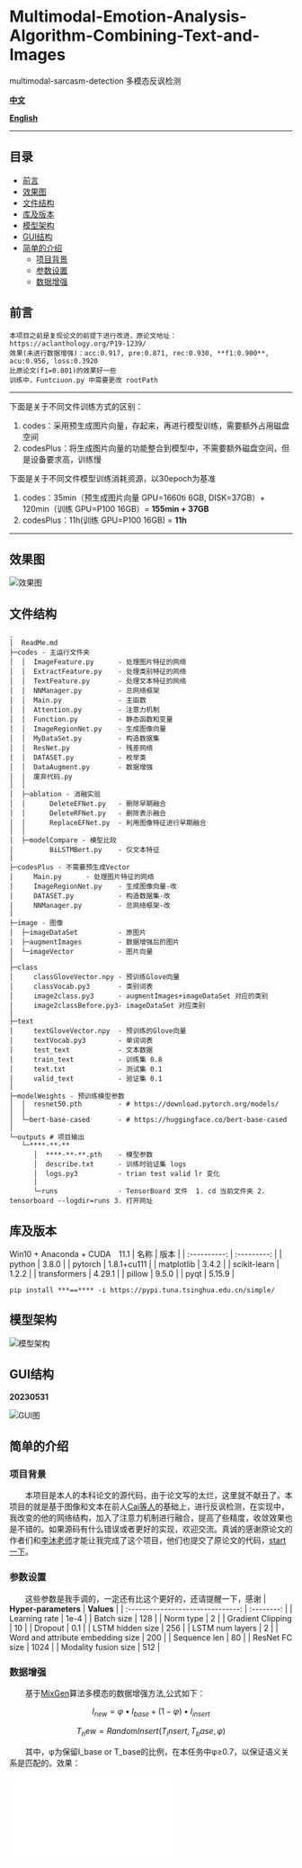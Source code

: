 # Multimodal-Emotion-Analysis-Algorithm-Combining-Text-and-Images
multimodal-sarcasm-detection 多模态反讽检测

**[中文](./README.md)**

**[English ](./README_EN.md)**

****
## 目录
* [前言](#前言)
* [效果图](#效果图)
* [文件结构](#文件结构)
* [库及版本](#库及版本)
* [模型架构](#模型架构)
* [GUI结构](#GUI结构)
* [简单的介绍](#简单的介绍)
   * [项目背景](#项目背景)
   * [参数设置](#参数设置)
   * [数据增强](#数据增强)

## 前言
```
本项目之前是复现论文的前提下进行改进，原论文地址： https://aclanthology.org/P19-1239/
效果(未进行数据增强)：acc:0.917, pre:0.871, rec:0.930, **f1:0.900**, acu:0.956, loss:0.3920
比原论文(f1=0.801)的效果好一些
训练中，Funtciuon.py 中需要更改 rootPath
```
------

下面是关于不同文件训练方式的区别：

1. codes：采用预生成图片向量，存起来，再进行模型训练，需要额外占用磁盘空间
2. codesPlus：将生成图片向量的功能整合到模型中，不需要额外磁盘空间，但是设备要求高，训练慢

下面是关于不同文件模型训练消耗资源，以30epoch为基准

1. codes：35min（预生成图片向量 GPU=1660ti 6GB, DISK=37GB）+ 120min（训练 GPU=P100 16GB）= **155min + 37GB**
2. codesPlus：11h(训练 GPU=P100 16GB) =  **11h**

------



## 效果图
![效果图](./ReadMePictureSample/logs.png)
## 文件结构
```
.
│  ReadMe.md 
├─codes - 主运行文件夹
│  │  ImageFeature.py      - 处理图片特征的网络
│  │  ExtractFeature.py    - 处理类别特征的网络
│  │  TextFeature.py       - 处理文本特征的网络
│  │  NNManager.py         - 总网络框架
│  │  Main.py              - 主函数
│  │  Attention.py         - 注意力机制
│  │  Function.py          - 静态函数和变量
│  │  ImageRegionNet.py    - 生成图像向量
│  │  MyDataSet.py         - 构造数据集
│  │  ResNet.py            - 残差网络
│  │  DATASET.py           - 枚举类
│  │  DataAugment.py       - 数据增强
│  │  废弃代码.py
│  │  
│  ├─ablation - 消融实验
│  │      DeleteEFNet.py   - 删除早期融合
│  │      DeleteRFNet.py   - 删除表示融合
│  │      ReplaceEFNet.py  - 利用图像特征进行早期融合
│  │      
│  ├─modelCompare - 模型比较
│         BiLSTMBert.py    - 仅文本特征
|
├─codesPlus - 不需要预生成Vector
│     Main.py      - 处理图片特征的网络
│     ImageRegionNet.py    - 生成图像向量-改
│     DATASET.py           - 构造数据集-改
│     NNManager.py         - 总网络框架-改
|
├─image - 图像
│  ├─imageDataSet          - 原图片
│  ├─augmentImages         - 数据增强后的图片
│  └─imageVector           - 图片向量
|
├─class
│     classGloveVector.npy - 预训练Glove向量 
│     classVocab.py3       - 类别词表
│     image2class.py3      - augmentImages+imageDataSet 对应的类别
│     image2classBefore.py3- imageDataSet 对应类别
|
├─text
│     textGloveVector.npy  - 预训练的Glove向量
│     textVocab.py3        - 单词词表
│     test_text            - 文本数据
│     train_text           - 训练集 0.8
│     text.txt             - 测试集 0.1
│     valid_text           - 验证集 0.1
|
├─modelWeights - 预训练模型参数
│  │  resnet50.pth         - # https://download.pytorch.org/models/
│  │  
│  └─bert-base-cased       - # https://huggingface.co/bert-base-cased
│          
└─outputs # 项目输出
   └─****-**-**
      │  ****-**-**.pth    - 模型参数
      │  describe.txt      - 训练时验证集 logs
      │  logs.py3          - trian test valid lr 变化
      |    
      └─runs               - TensorBoard 文件  1. cd 当前文件夹 2. tensorboard --logdir=runs 3. 打开网址
```
## 库及版本
Win10 + Anaconda + CUDA　11.1
|     名称     |    版本     |
| :----------: | :---------: |
|    python    |    3.8.0    |
|   pytorch    | 1.8.1+cu111 |
|  matplotlib  |    3.4.2    |
| scikit-learn |    1.2.2    |
| transformers |   4.29.1    |
|    pillow    |    9.5.0    |
|    pyqt      |    5.15.9   |
```
pip install ***==**** -i https://pypi.tuna.tsinghua.edu.cn/simple/
```

## 模型架构
![模型架构](./ReadMePictureSample/模型框架.png)

## GUI结构
**20230531**

![GUI图](./ReadMePictureSample/GUI.png)

## 简单的介绍
### 项目背景
<!-- ![SDUST](./ReadMePictureSample/sdust.png) -->

　　本项目是本人的本科论文的源代码，由于论文写的太烂，这里就不献丑了。本项目的就是基于图像和文本在前人[Cai等人](https://aclanthology.org/P19-1239/)的基础上，进行反讽检测，在实现中，我改变的他的网络结构，加入了注意力机制进行融合，提高了些精度，收敛效果也是不错的。如果源码有什么错误或者更好的实现，欢迎交流。真诚的感谢原论文的作者们和[李沐老师](https://space.bilibili.com/1567748478)才能让我完成了这个项目，他们也提交了原论文的代码，[start一下](https://github.com/headacheboy/data-of-multimodal-sarcasm-detection)。

### 参数设置
　　这些参数是我手调的，一定还有比这个更好的，还请提醒一下，感谢
|       **Hyper-parameters**        | **Values** |
| :-------------------------------: | :--------: |
|           Learning rate           |    1e-4    |
|            Batch size             |    128     |
|             Norm type             |     2      |
|         Gradient Clipping         |     10     |
|              Dropout              |    0.1     |
|         LSTM hidden size          |    256     |
|          LSTM num layers          |     2      |
| Word and attribute embedding size |    200     |
|           Sequence len            |     80     |
|          ResNet FC size           |    1024    |
|       Modality fusion size        |    512     |

### 数据增强
　　基于[MixGen](https://arxiv.org/abs/2206.08358)算法多模态的数据增强方法,公式如下：

$$I_{new}=\varphi\bullet I_{base}+\left(1-\varphi\right)\bullet I_{insert}$$

$$T_new=RandomInsert(T_insert,T_base,\varphi)$$

　　其中，φ为保留I_base  or T_base的比例，在本任务中φ≥0.7，以保证语义关系是匹配的。效果：

![图片增强](./ReadMePictureSample/%E5%9B%BE%E7%89%87%E5%A2%9E%E5%BC%BA%E6%A0%B7%E4%BE%8B.md)




